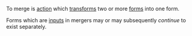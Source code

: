 To merge is [action](https://github.com/gcassel/Modular-Organization-Terminology/blob/master/terms/action.md) which [transforms](https://github.com/gcassel/Modular-Organization-Terminology/blob/master/terms/transform.md) two or more [forms](https://github.com/gcassel/Modular-Organization-Terminology/blob/master/terms/form.md) into one form.  

Forms which are [inputs](https://github.com/gcassel/Modular-Organization-Terminology/blob/master/terms/input.md) in mergers may or may subsequently *continue* to exist separately.
